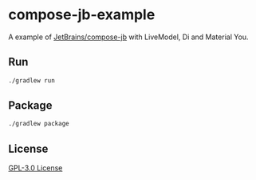 # compose-jb-example

A example of [JetBrains/compose-jb](https://github.com/JetBrains/compose-jb) with LiveModel, Di and Material You. 

## Run

```bash
./gradlew run
```

## Package

```bash
./gradlew package
```

## License

[GPL-3.0 License](https://github.com/purofle/NMSL-Launcher/blob/main/LICENSE)
